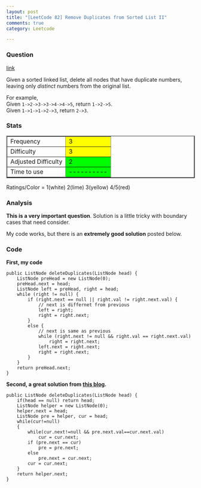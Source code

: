 ```yaml
---
layout: post
title: "[LeetCode 82] Remove Duplicates from Sorted List II"
comments: true
category: Leetcode

---
```



### Question 
[link](https://oj.leetcode.com/problems/remove-duplicates-from-sorted-list-ii/)

<div class="question-content">
            <p></p><p>
Given a sorted linked list, delete all nodes that have duplicate numbers, leaving only <i>distinct</i> numbers from the original list.
</p>
<p>
For example,<br>
Given <code>1-&gt;2-&gt;3-&gt;3-&gt;4-&gt;4-&gt;5</code>, return <code>1-&gt;2-&gt;5</code>.<br>
Given <code>1-&gt;1-&gt;1-&gt;2-&gt;3</code>, return <code>2-&gt;3</code>.
</p><p></p>
          </div>

### Stats
<table border="2">
	<tr>
		<td>Frequency</td>
		<td bgcolor="yellow">3</td>
	</tr>
	<tr>
		<td>Difficulty</td>
		<td bgcolor="yellow">3</td>
	</tr>
	<tr>
		<td>Adjusted Difficulty</td>
		<td bgcolor="lime">2</td>
	</tr>
	<tr>
		<td>Time to use</td>
		<td bgcolor="lime">----------</td>
	</tr>
</table>

Ratings/Color = 1(white) 2(lime) 3(yellow) 4/5(red)

### Analysis

__This is a very important question__. Solution is a little tricky with boundary cases that need consider. 

My code works, but there is an __extremely good solution__ posted below. 

### Code

__First, my code__

    public ListNode deleteDuplicates(ListNode head) {
        ListNode preHead = new ListNode(0);
        preHead.next = head;
        ListNode left = preHead, right = head;
        while (right != null) {
            if (right.next == null || right.val != right.next.val) {
                // next is differnet from previous
                left = right;
                right = right.next;
            }
            else {
                // next is same as previous
                while (right.next != null && right.val == right.next.val) 
                    right = right.next;
                left.next = right.next;
                right = right.next;
            }
        }
        return preHead.next;
    }

__Second, a great solution from [this blog](http://codeganker.blogspot.sg/2014/04/remove-duplicates-from-sorted-list-ii.html).__

    public ListNode deleteDuplicates(ListNode head) {
        if(head == null) return head;
        ListNode helper = new ListNode(0);
        helper.next = head;
        ListNode pre = helper, cur = head;
        while(cur!=null)
        {
            while(cur.next!=null && pre.next.val==cur.next.val)
                cur = cur.next;
            if (pre.next == cur) 
                pre = pre.next;
            else 
                pre.next = cur.next;
            cur = cur.next;
        }
        return helper.next;
    }